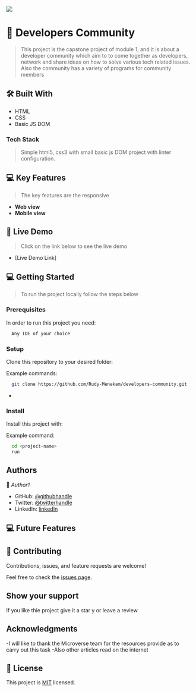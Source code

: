 ![](https://img.shields.io/badge/Microverse-blueviolet)


# 📖 Developers Community <a name="about-project"></a>

> This project is the capstone project of module 1, and it is about a developer community which aim to to come together as developers, network and share ideas on how to solve various tech related issues. Also the community has a variety of programs for community members


## 🛠 Built With <a name="built-with"></a>
 
 - HTML
 - CSS
 - Basic JS DOM

### Tech Stack <a name="tech-stack"></a>

> Simple html5, css3 with small basic js DOM project with linter configuration.


## 💻 Key Features <a name="getting-started"></a>

> The key features are the responsive

- **Web view**
- **Mobile view**

## 🚀 Live Demo <a name="live-demo"></a>
> Click on the link below to see the live demo

- [Live Demo Link]

## 💻 Getting Started <a name="getting-started"></a>

> To run the project locally follow the steps below

### Prerequisites

In order to run this project you need:

```sh
  Any IDE of your choice
```

### Setup

Clone this repository to your desired folder:


Example commands:

```sh
  git clone https://github.com/Rudy-Menekam/developers-community.git
```
-

### Install

Install this project with:


Example command:

```sh
  cd <project-name>
  run
```

## Authors

👤 *Author1*

- GitHub: [@githubhandle](https://github.com/Rudy-Menekam)
- Twitter: [@twitterhandle](https://twitter.com/MenekamR)
- LinkedIn: [linkedIn](https://www.linkedin.com/in/menekam-rudy/)

## 💻 Future Features <a name="getting-started"></a>



## 🤝 Contributing

Contributions, issues, and feature requests are welcome!

Feel free to check the [issues page]([../../issues/](https://github.com/Rudy-Menekam/developers-community)).

 ## Show your support

If you like thie project give it a star y or leave a review

## Acknowledgments

-I will like to thank the Microverse team for the resources provide as to carry out this task
-Also other articles read on the internet

## 📝 License

This project is [MIT](./MIT.md) licensed.

<!-- NOTE: we recommend using the [MIT license](https://choosealicense.com/licenses/mit/) - you can set it up quickly by [using templates available on GitHub](https://docs.github.com/en/communities/setting-up-your-project-for-healthy-contributions/adding-a-license-to-a-repository). You can also use [any other license](https://choosealicense.com/licenses/) if you wish. -->
